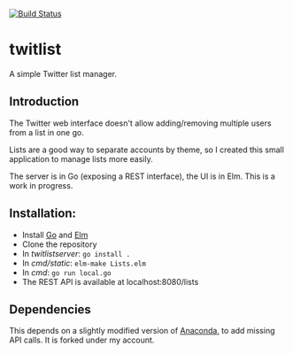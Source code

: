[![Build Status](https://travis-ci.org/ericfouillet/twitlist.svg?branch=master)](https://travis-ci.org/ericfouillet/twitlist)

# twitlist

A simple Twitter list manager.

## Introduction

The Twitter web interface doesn't allow adding/removing multiple users from a list in one go.

Lists are a good way to separate accounts by theme, so I created this small application to manage lists more easily.

The server is in Go (exposing a REST interface), the UI is in Elm. This is a work in progress.

## Installation:

- Install [Go](https://golang.org) and [Elm](http://elm-lang.org/)
- Clone the repository
- In _twitlistserver_: `go install .`
- In _cmd/static_: `elm-make Lists.elm`
- In _cmd_: `go run local.go`
- The REST API is available at localhost:8080/lists

## Dependencies

This depends on a slightly modified version of [Anaconda](https://github.com/ChimeraCoder/anaconda), to add missing API calls. It is forked under my account.
